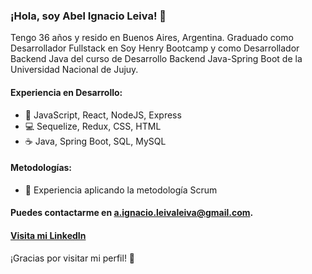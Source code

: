 ### ¡Hola, soy Abel Ignacio Leiva! 👋

Tengo 36 años y resido en Buenos Aires, Argentina. Graduado como Desarrollador Fullstack en Soy Henry Bootcamp y como Desarrollador Backend Java del curso de Desarrollo Backend Java-Spring Boot de la Universidad Nacional de Jujuy.

#### Experiencia en Desarrollo:

- 🚀 JavaScript, React, NodeJS, Express
- 💻 Sequelize, Redux, CSS, HTML
- ☕ Java, Spring Boot, SQL, MySQL

#### Metodologías:

- 🔄 Experiencia aplicando la metodología Scrum

#### Puedes contactarme en [a.ignacio.leivaleiva@gmail.com](mailto:a.ignacio.leivaleiva@gmail.com).

#### [Visita mi LinkedIn](https://www.linkedin.com/in/ignacio-leiva/)

¡Gracias por visitar mi perfil! 🌟
